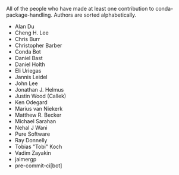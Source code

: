 All of the people who have made at least one contribution to conda-package-handling.
Authors are sorted alphabetically.

* Alan Du
* Cheng H. Lee
* Chris Burr
* Christopher Barber
* Conda Bot
* Daniel Bast
* Daniel Holth
* Eli Uriegas
* Jannis Leidel
* John Lee
* Jonathan J. Helmus
* Justin Wood (Callek)
* Ken Odegard
* Marius van Niekerk
* Matthew R. Becker
* Michael Sarahan
* Nehal J Wani
* Pure Software
* Ray Donnelly
* Tobias "Tobi" Koch
* Vadim Zayakin
* jaimergp
* pre-commit-ci[bot]

